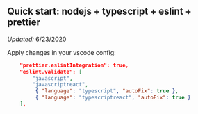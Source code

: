 ## Quick start: nodejs + typescript + eslint + prettier

*Updated:* 6/23/2020

Apply changes in your vscode config:
```json
    "prettier.eslintIntegration": true,
    "eslint.validate": [
        "javascript",
        "javascriptreact",
         { "language": "typescript", "autoFix": true },
         { "language": "typescriptreact", "autoFix": true }
    ],
   ```
